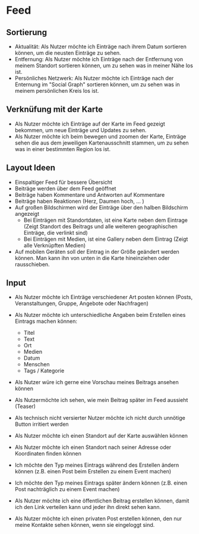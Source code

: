 # Feed

## Sortierung

* Aktualität: Als Nutzer möchte ich Einträge nach ihrem Datum sortieren können, um die neusten Einträge zu sehen.
* Entfernung: Als Nutzer möchte ich Einträge nach der Entfernung von meinem Standort sortieren können, um zu sehen was in meiner Nähe los ist.
* Persönliches Netzwerk: Als Nutzer möchte ich Einträge nach der Enternung im "Social Graph" sortieren können, um zu sehen was in meinem persönlichen Kreis los ist. 

## Verknüfung mit der Karte

* Als Nutzer möchte ich Einträge auf der Karte im Feed gezeigt bekommen, um neue Einträge und Updates zu sehen.
* Als Nutzer möchte ich beim bewegen und zoomen der Karte, Einträge sehen die aus dem jeweiligen Kartenausschnitt stammen, um zu sehen was in einer bestimmten Region los ist.

## Layout Ideen

* Einspaltiger Feed für bessere Übersicht
* Beiträge werden über dem Feed geöffnet
* Beiträge haben Kommentare und Antworten auf Kommentare
* Beiträge haben Reaktionen (Herz, Daumen hoch, ... )
* Auf großen Bildschirmen wird der Einträge über den halben Bildschirm angezeigt
    * Bei Einträgen mit Standortdaten, ist eine Karte neben dem Eintrage (Zeigt Standort des Beitrags und alle weiteren geographischen Einträge, die verlinkt sind)
    * Bei Einträgen mit Medien, ist eine Gallery neben dem Eintrag (Zeigt alle Verknüpften Medien)
* Auf mobilen Geräten soll der Eintrag in der Größe geändert werden können. Man kann ihn von unten in die Karte hineinziehen oder rausschieben.

## Input

* Als Nutzer möchte ich Einträge verschiedener Art posten können (Posts, Veranstaltungen, Gruppe, Angebote oder Nachfragen)

* Als Nutzer möchte ich unterschiedliche Angaben beim Erstellen eines Eintrags machen können:
   * Titel
   * Text
   * Ort
   * Medien
   * Datum
   * Menschen
   * Tags / Kategorie
* Als Nutzer würe ich gerne eine Vorschau meines Beitrags ansehen können
* Als Nutzermöchte ich sehen, wie mein Beitrag später im Feed aussieht (Teaser)
* Als technisch nicht versierter Nutzer möchte ich nicht durch unnötige Button irritiert werden
* Als Nutzer möchte ich einen Standort auf der Karte auswählen können
* Als Nutzer möchte ich einen Standort nach seiner Adresse oder Koordinaten finden können
* Ich möchte den Typ meines Eintrags während des Erstellen ändern können (z.B. einen Post beim Erstellen  zu einem Event machen)
* Ich möchte den Typ meines Eintrags später ändern können (z.B. einen Post nachträglich zu einem Event machen)

* Als Nutzer möchte ich eine öffentlichen Beitrag erstellen können, damit ich den Link verteilen kann und jeder ihn direkt sehen kann.
* Als Nutzer möchte ich einen privaten Post erstellen können, den nur meine Kontakte sehen können, wenn sie eingeloggt sind.
